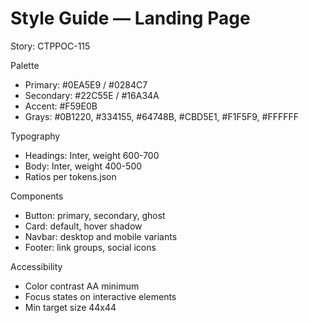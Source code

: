 # Style Guide — Landing Page

Story: CTPPOC-115

Palette
- Primary: #0EA5E9 / #0284C7
- Secondary: #22C55E / #16A34A
- Accent: #F59E0B
- Grays: #0B1220, #334155, #64748B, #CBD5E1, #F1F5F9, #FFFFFF

Typography
- Headings: Inter, weight 600-700
- Body: Inter, weight 400-500
- Ratios per tokens.json

Components
- Button: primary, secondary, ghost
- Card: default, hover shadow
- Navbar: desktop and mobile variants
- Footer: link groups, social icons

Accessibility
- Color contrast AA minimum
- Focus states on interactive elements
- Min target size 44x44
